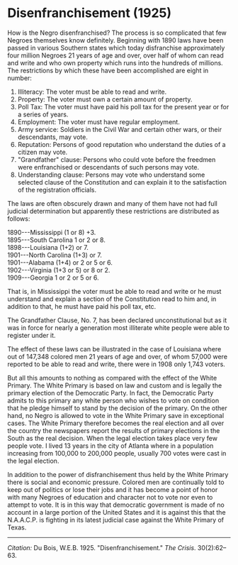 <!--
title:   Disenfranchisement
author:  Du Bois, W.E.B.
journal: The Crisis
year:    1925
volume:  30
issue:   2
pages:   62-63
-->
# Disenfranchisement (1925)

How is the Negro disenfranchised? The process is so complicated that few Negroes themselves know definitely. Beginning with 1890 laws have been passed in various Southern states which today disfranchise approximately four million Negroes 21 years of age and over, over half of whom can read and write and who own property which runs into the hundreds of millions. The restrictions by which these have been accomplished are eight in number:
1. Illiteracy: The voter must be able to read and write.
2. Property: The voter must own a certain amount of property.
3. Poll Tax: The voter must have paid his poll tax for the present year or for a series of years.
4. Employment: The voter must have regular employment.
5. Army service: Soldiers in the Civil War and certain other wars, or their descendants, may vote.
6. Reputation: Persons of good reputation who understand the duties of a citizen may vote.
7. "Grandfather" clause: Persons who could vote before the freedmen were enfranchised or descendants of such persons may vote.
8. Understanding clause: Persons may vote who understand some selected clause of the Constitution and can explain it to the satisfaction of the registration officials.

The laws are often obscurely drawn and many of them have not had full judicial determination but apparently these restrictions are distributed as follows:

1890---Mississippi (1 or 8) +3.    
1895---South Carolina 1 or 2 or 8.    
1898---Louisiana (1+2) or 7.    
1901---North Carolina (1+3) or 7.    
1901---Alabama (1+4) or 2 or 5 or 6.    
1902---Virginia (1+3 or 5) or 8 or 2.    
1909---Georgia 1 or 2 or 5 or 6.    

That is, in Mississippi the voter must be able to read and write or he must understand and explain a section of the Constitution read to him and, in addition to that, he must have paid his poll tax, etc.

The Grandfather Clause, No. 7, has been declared unconstitutional but as it was in force for nearly a generation most illiterate white people were able to register under it.

The effect of these laws can be illustrated in the case of Louisiana where out of 147,348 colored men 21 years of age and over, of whom 57,000 were reported to be able to read and write, there were in 1908 only 1,743 voters.

But all this amounts to nothing as compared with the effect of the White Primary. The White Primary is based on law and custom and is legally the primary election of the Democratic Party. In fact, the Democratic Party admits to this primary any white person who wishes to vote on condition that he pledge himself to stand by the decision of the primary. On the other hand, no Negro is allowed to vote in the White Primary save in exceptional cases. The White Primary therefore becomes the real election and all over the country the newspapers report the results of primary elections in the South as the real decision. When the legal election takes place very few people vote. I lived 13 years in the city of Atlanta where in a population increasing from 100,000 to 200,000 people, usually 700 votes were cast in the legal election.

In addition to the power of disfranchisement thus held by the White Primary there is social and economic pressure. Colored men are continually told to keep out of politics or lose their jobs and it has become a point of honor with many Negroes of education and character not to vote nor even to attempt to vote. It is in this way that democratic government is made of no account in a large portion of the United States and it is against this that the N.A.A.C.P. is fighting in its latest judicial case against the White Primary of Texas.

_________________
*Citation:* Du Bois, W.E.B. 1925. "Disenfranchisement." *The Crisis*. 30(2):62&ndash;63.